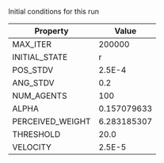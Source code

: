 Initial conditions for this run

| Property     | Value     |
|--------------|-----------|
|MAX_ITER|200000|
|INITIAL_STATE|r|
|POS_STDV|2.5E-4|
|ANG_STDV|0.2|
|NUM_AGENTS|100|
|ALPHA| 0.157079633|
|PERCEIVED_WEIGHT|6.283185307|
|THRESHOLD|20.0|
|VELOCITY|2.5E-5|